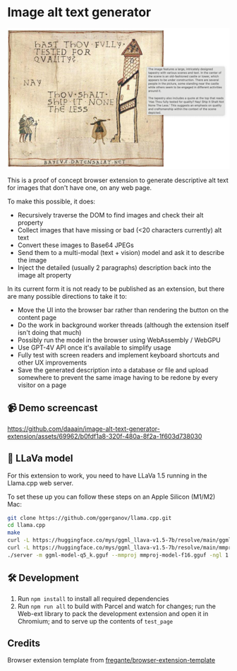 # Image alt text generator

![Screenshot demonstrating the idea](./docs/screenshot.png)

This is a proof of concept browser extension to generate descriptive alt text for images that don't
have one, on any web page.

To make this possible, it does:

* Recursively traverse the DOM to find images and check their alt property
* Collect images that have missing or bad (<20 characters currently) alt text
* Convert these images to Base64 JPEGs
* Send them to a multi-modal (text + vision) model and ask it to describe the image
* Inject the detailed (usually 2 paragraphs) description back into the image alt property

In its current form it is not ready to be published as an extension, but there are many possible
directions to take it to:

* Move the UI into the browser bar rather than rendering the button on the content page
* Do the work in background worker threads (although the extension itself isn't doing that much)
* Possibly run the model in the browser using WebAssembly / WebGPU
* Use GPT-4V API once it's available to simplify usage
* Fully test with screen readers and implement keyboard shortcuts and other UX improvements
* Save the generated description into a database or file and upload somewhere to prevent the same image having to be redone by every visitor on a page

## 📹 Demo screencast

https://github.com/daaain/image-alt-text-generator-extension/assets/69962/b0fdf1a8-320f-480a-8f2a-1f603d738030

## 🌋 LLaVa model

For this extension to work, you need to have LLaVa 1.5 running in the Llama.cpp web server.

To set these up you can follow these steps on an Apple Silicon (M1/M2) Mac:

```sh
git clone https://github.com/ggerganov/llama.cpp.git
cd llama.cpp
make
curl -L https://huggingface.co/mys/ggml_llava-v1.5-7b/resolve/main/ggml-model-q5_k.gguf -o ggml-model-q5_k.gguf
curl -L https://huggingface.co/mys/ggml_llava-v1.5-7b/resolve/main/mmproj-model-f16.gguf -o mmproj-model-f16.gguf
./server -m ggml-model-q5_k.gguf --mmproj mmproj-model-f16.gguf -ngl 1
```

## 🛠 Development

1. Run `npm install` to install all required dependencies
1. Run `npm run all` to build with Parcel and watch for changes; run the Web-ext library to pack the
development extension and open it in Chromium; and to serve up the contents of `test_page`

## Credits

Browser extension template from [fregante/browser-extension-template](https://github.com/fregante/browser-extension-template)
